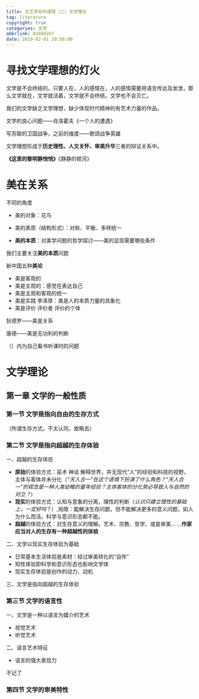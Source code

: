 ```yaml
---
title: 文艺学系列课程（二）文学理论
tag: literature
copyright: true
categories: 文学
abbrlink: 8d49d2bf
date: 2019-02-01 20:56:00
---
```






# 寻找文学理想的灯火

文学是不会终结的。只要人在，人的感情在，人的感情需要用语言传达及发泄，那么文学就在，文学就活着，文学就不会终结，文学也不会灭亡。

我们的文学缺乏文学理想，缺少体现时代精神的有艺术力量的作品。

文学的良心问题——肖洛霍夫《一个人的遭遇》

写苏联的卫国战争，之前的维度——歌颂战争英雄

文学理想形成于**历史理性、人文关怀、审美升华**三者的辩证关系中。

**《这里的黎明静悄悄》**《静静的顿河》



# 美在关系

不同的角度

- 美的对象：花鸟

- 美的素质（结构形式）：对称、平衡、多样统一
- **美的本质**：对美学问题的哲学探讨——美的显现需要哪些条件

我们主要关注**美的本质**问题

新中国五种**美论**

- 美是客观的
- 美是主观的：感觉在表达自己
- 美是主观和客观的统一
- 美是实践 李泽厚：美是人的本质力量的具象化
- 美是评价 评价者 评价的个体

狄德罗——美是关系

康德——美是无功利的判断



（）内为自己看书听课时的问题

# 文学理论

## 第一章 文学的一般性质

### 第一节 文学是指向自由的生存方式

（所谓生存方式，不太认同，故略去）

### 第二节 文学是指向超越的生存体验

一、超越的生存体验

- **原始**的体验方式：巫术 神话 解释世界，并无现代“人”的经验和科技的视野，主体与客体并未分化（*“天人合一”在这个语境下扮演了什么角色？“天人合一”的观念是一种人类幼稚的童年经验？主体客体的分化势必导致人与自然的对立？*）
- **现实**的体验方式：认知与意象的分离，理性的判断（*认识只建立理性的基础上，一定好吗*？）,局限：能解决生存问题，但不能解决更多的意义问题，如人为什么而活。科学与意识形态都不能。
- **超越**的体验方式：对生存意义的理解。艺术、宗教、哲学、或是审美... ...**作家应当对人的生存有一种超越性的体验**

二、文学以现实生存体验为基础

- 日常基本生活体验是素材：经过审美转化的“自传”
- 知性体验即科学和意识形态也影响文学体
- 现实生存体验是创作的动力、动机

三、文学是指向超越的生存体验

### 第三节 文学的语言性

一、文学是一种以语言为媒介的艺术

- 视觉艺术
- 听觉艺术

二、语言艺术特征

- 语言的强大表现力

不记了

### 第四节 文学的审美特性





































